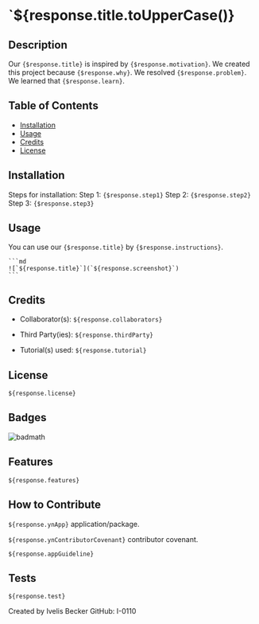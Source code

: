 # `${response.title.toUpperCase()}

## Description

Our `{$response.title}` is inspired by `{$response.motivation}`. We created this project because `{$response.why}`. We resolved `{$response.problem}`. We learned that `{$response.learn}`.


## Table of Contents

- [Installation](#installation)
- [Usage](#usage)
- [Credits](#credits)
- [License](#license)

## Installation

Steps for installation:
Step 1: `{$response.step1}`
Step 2: `{$response.step2}`
Step 3: `{$response.step3}`

## Usage

You can use our `{$response.title}` by `{$response.instructions}`.

    ```md
    ![`${response.title}`](`${response.screenshot}`)
    ```

## Credits

- Collaborator(s):
`${response.collaborators}`

- Third Party(ies):
`${response.thirdParty}`

- Tutorial(s) used: 
`${response.tutorial}`

## License

`${response.license}`

## Badges

![badmath](`${response.badges}`)

## Features

`${response.features}`

## How to Contribute

`${response.ynApp}` application/package. 

`${response.ynContributorCovenant}` contributor covenant. 

`${response.appGuideline}`

## Tests

`${response.test}`

Created by Ivelis Becker GitHub: I-0110
